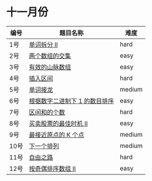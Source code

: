# 十一月份

**编号**|**题目名称**|**难度**
--------|------------|-------
1号|[单词拆分 II](./第1题%20140.%20单词拆分%20II)|hard
2号|[两个数组的交集](./第2题%20349.%20两个数组的交集)|easy
3号|[有效的山脉数组](./第3题%20941.%20有效的山脉数组)|easy
4号|[插入区间](./第4题%2057.%20插入区间)|hard
5号|[单词接龙](./第5题%20127.%20单词接龙)|medium
6号|[根据数字二进制下 1 的数目排序](./第6题%201356.%20根据数字二进制下%201%20的数目排序)|easy
7号|[区间和的个数](./第7题%20327.%20区间和的个数)|hard
8号|[买卖股票的最佳时机 II](./第8题%20122.%20买卖股票的最佳时机%20II)|easy
9号|[最接近原点的 K 个点](./第9题%20973.%20最接近原点的%20K%20个点)|medium
10号|[下一个排列](./第10题%2031.%20下一个排列)|medium
11号|[自由之路](./第11题%20514.%20自由之路)|hard
12号|[按奇偶排序数组 II](./第12题%20922.%20按奇偶排序数组%20II)|easy
